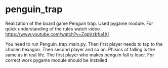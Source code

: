 # penguin_trap
Realization of the board game Penguin trap. Used pygame module. For quick understanding of the rules watch video https://www.youtube.com/watch?v=ZgpVzbfu4XI

You need to run Penguin_trap_main.py. Then first player needs to tap to the chosen hexagon. Then second player and so on. Phisics of falling is the same as in real life.
The first player who makes penguin fall is loser.
For correct work pygame module should be installed
